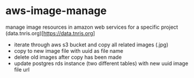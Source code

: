 # aws-image-manage

manage image resources in amazon web services for a specific project (data.tnris.org)[https://data.tnris.org]

- iterate through aws s3 bucket and copy all related images (.jpg)
- copy to new image file with uuid as file name
- delete old images after copy has been made
- update postgres rds instance (two different tables) with new uuid image file url

